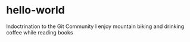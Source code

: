 # hello-world
Indoctrination to the Git Community 
I enjoy mountain biking and drinking coffee while reading books
